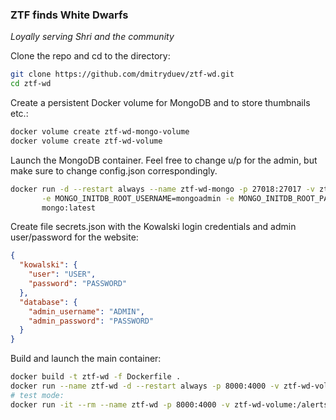 ### ZTF finds White Dwarfs

_Loyally serving Shri and the community_

Clone the repo and cd to the directory:
```bash
git clone https://github.com/dmitryduev/ztf-wd.git
cd ztf-wd
```

Create a persistent Docker volume for MongoDB and to store thumbnails etc.:
```bash
docker volume create ztf-wd-mongo-volume
docker volume create ztf-wd-volume
```

Launch the MongoDB container. Feel free to change u/p for the admin, but make sure to change config.json correspondingly.
```bash
docker run -d --restart always --name ztf-wd-mongo -p 27018:27017 -v ztf-wd-mongo-volume:/data/db \
       -e MONGO_INITDB_ROOT_USERNAME=mongoadmin -e MONGO_INITDB_ROOT_PASSWORD=mongoadminsecret \
       mongo:latest
```

Create file secrets.json with the Kowalski login credentials and admin user/password for the website:
```json
{
  "kowalski": {
    "user": "USER",
    "password": "PASSWORD"
  },
  "database": {
    "admin_username": "ADMIN",
    "admin_password": "PASSWORD"
  }
}
```

Build and launch the main container:
```bash
docker build -t ztf-wd -f Dockerfile .
docker run --name ztf-wd -d --restart always -p 8000:4000 -v ztf-wd-volume:/alerts --link ztf-wd-mongo:mongo ztf-wd
# test mode:
docker run -it --rm --name ztf-wd -p 8000:4000 -v ztf-wd-volume:/alerts --link ztf-wd-mongo:mongo ztf-wd
```
